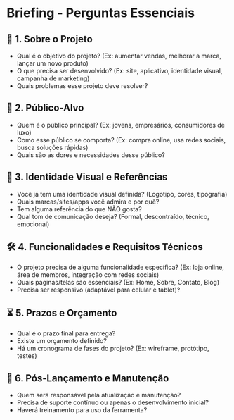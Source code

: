 # Briefing - Perguntas Essenciais

## 🎯 1. Sobre o Projeto
- Qual é o objetivo do projeto? (Ex: aumentar vendas, melhorar a marca, lançar um novo produto)
- O que precisa ser desenvolvido? (Ex: site, aplicativo, identidade visual, campanha de marketing)
- Quais problemas esse projeto deve resolver?

## 👥 2. Público-Alvo
- Quem é o público principal? (Ex: jovens, empresários, consumidores de luxo)
- Como esse público se comporta? (Ex: compra online, usa redes sociais, busca soluções rápidas)
- Quais são as dores e necessidades desse público?

## 🎨 3. Identidade Visual e Referências
- Você já tem uma identidade visual definida? (Logotipo, cores, tipografia)
- Quais marcas/sites/apps você admira e por quê?
- Tem alguma referência do que NÃO gosta?
- Qual tom de comunicação deseja? (Formal, descontraído, técnico, emocional)

## 🛠 4. Funcionalidades e Requisitos Técnicos
- O projeto precisa de alguma funcionalidade específica? (Ex: loja online, área de membros, integração com redes sociais)
- Quais páginas/telas são essenciais? (Ex: Home, Sobre, Contato, Blog)
- Precisa ser responsivo (adaptável para celular e tablet)?

## ⏳ 5. Prazos e Orçamento
- Qual é o prazo final para entrega?
- Existe um orçamento definido?
- Há um cronograma de fases do projeto? (Ex: wireframe, protótipo, testes)

## 🚀 6. Pós-Lançamento e Manutenção
- Quem será responsável pela atualização e manutenção?
- Precisa de suporte contínuo ou apenas o desenvolvimento inicial?
- Haverá treinamento para uso da ferramenta?
